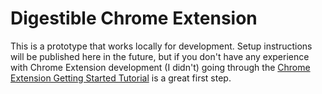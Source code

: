 # Digestible Chrome Extension

This is a prototype that works locally for development. Setup instructions will be published here in the future, but if you don't have any experience with Chrome Extension development (I didn't) going through the [Chrome Extension Getting Started Tutorial](https://developer.chrome.com/extensions/getstarted) is a great first step.
